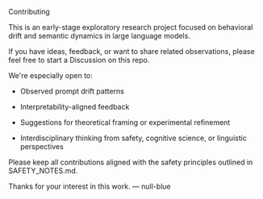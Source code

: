 Contributing

This is an early-stage exploratory research project focused on behavioral drift and semantic dynamics in large language models.

If you have ideas, feedback, or want to share related observations, please feel free to start a Discussion on this repo.

We're especially open to:

- Observed prompt drift patterns

- Interpretability-aligned feedback

- Suggestions for theoretical framing or experimental refinement

- Interdisciplinary thinking from safety, cognitive science, or linguistic perspectives


Please keep all contributions aligned with the safety principles outlined in SAFETY_NOTES.md.

Thanks for your interest in this work.
— null-blue
